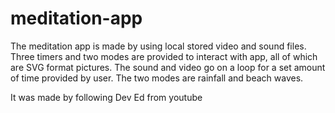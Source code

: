 # meditation-app
The meditation app is made by using local stored video and sound files. Three timers and two modes are provided to interact with app, all of which are SVG format pictures. The sound and video go on a loop for a set amount of time provided by user. The two modes are rainfall and beach waves.

It was made by following Dev Ed from youtube
